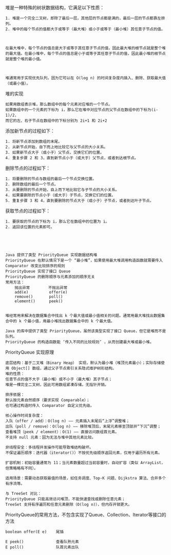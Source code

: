 

堆是一种特殊的树状数据结构，它满足以下性质：

    1. 堆是一个完全二叉树，即除了最后一层，其他层的节点都是满的，最后一层的节点都靠左排列。
    2. 堆中的每个节点的值都大于或等于（最大堆）或小于或等于（最小堆）其任意子节点的值。



    在最大堆中，每个节点的值总是大于或等于其任意子节点的值，因此最大堆的根节点就是整个堆的最大值。在最小堆中，每个节点的值总是小于或等于其任意子节点的值，因此最小堆的根节点就是整个堆的最小值。



    堆通常用于实现优先队列，因为它可以在 O(log n) 的时间复杂度内插入、删除、获取最大值（或最小值）。


堆的实现

    如果用数组表示堆，那么数组中的每个元素对应堆的一个节点。
    如果数组中的一个元素的下标为 i，那么它在堆中对应节点的父节点在数组中的下标为(i-1)/2，
    而它的左、右子节点在数组中的下标分别为 2i+1 和 2i+2



添加新节点的过程如下：

    1. 将新节点添加到数组的末尾。
    2. 从新节点开始，自下而上地比较它与父节点的大小关系。
    3. 如果新节点大于（或小于）父节点，交换它们的位置。
    4. 重复步骤 2 和 3，直到新节点小于（或大于）父节点，或者到达根节点。


删除节点的过程如下：

    1. 将要删除的节点与数组的最后一个节点交换位置。
    2. 删除数组的最后一个节点。
    3. 从要删除的节点开始，自上而下地比较它与子节点的大小关系。
    4. 如果要删除的节点小于（或大于）子节点，交换它们的位置。
    5. 重复步骤 3 和 4，直到要删除的节点大于（或小于）子节点，或者到达叶子节点。


获取节点的过程如下：

    1. 要获取的节点的下标为 i，那么它在数组中的位置为 i。
    2. 返回该位置的元素即可。





    Java 提供了类型 PriorityQueue 实现数据结构堆
    PriorityQueue 在默认情况下是一个 “最小堆”，如果使用最大堆调用构造函数就需要传入 Comparator 改变比较排序的规则
    PriorityQueue 实现了接口 Queue
    PriorityQueue 的删除顺序与元素添加的顺序无关
    常用方法：
        抛出异常        不抛出异常
        add(e)         offer(e)
        remove()       poll()
        element()      peek()


    堆经常用来解决在数据集合中找出 k 个最大值或最小值相关的问题。通常用最大堆找出数据集合中的 k 个最小值，用最小堆找出数据集合中的 k 个最大值。

    Java 的库中提供了类型 PriorityQueue，虽然该类型实现了接口 Queue，但它是堆而不是队列。
    PriorityQueue 的构造函数能 ‘传入不同的比较规则’ ，从而创建最大堆或最小堆。






PriorityQueue 实现原理

    底层结构：基于二叉堆（Binary Heap） 实现，默认为最小堆（堆顶元素最小）；实际存储使用 Object[] 数组，通过父子节点索引关系隐式维护树形结构。
    堆的性质：
    任意节点的值不大于（最小堆）或不小于（最大堆）其子节点；
    堆是一棵完全二叉树，因此可用数组紧凑存储，无指针开销。
    
    排序依据：
    默认按元素自然顺序（要求实现 Comparable）；
    也可通过构造时传入 Comparator 自定义优先级。

    核心操作时间复杂度：
    入队（offer / add）：O(log n) —— 元素插入末尾后“上浮”调整堆；
    出队（poll / remove）：O(log n) —— 移除堆顶后，末尾元素移至顶部并“下沉”调整；
    查看堆顶（peek / element）：O(1) —— 直接访问数组首元素。
    不支持 null 元素：因为无法与堆中其他元素比较。

    非线程安全：多线程并发操作可能导致堆结构破坏。
    不保证遍历顺序：迭代器（iterator()）不按优先级顺序返回元素，仅用于遍历所有元素。

    扩容机制：初始容量通常为 11；当元素数量超过当前容量时，自动扩容（类似 ArrayList，但策略略有不同）。

    适用场景：需要动态获取最值的场景，如任务调度、Top-K 问题、Dijkstra 算法、合并多个有序流等。

    与 TreeSet 对比：
    PriorityQueue 只能高效访问堆顶，不能快速查找或删除任意元素；
    TreeSet 支持有序遍历和任意元素删除（O(log n)），但内存开销更大。


PriorityQueue的常用方法，不包含实现了Queue<E>、Collection<E>、Iterator<E>等接口的方法

    boolean offer(E e)    尾插

    E peek()              查看队熟元素
    E poll()              队首元素出队

